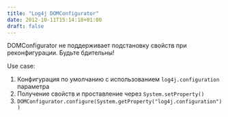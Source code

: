 ```yaml
---
title: "Log4j DOMConfigurator"
date: 2012-10-11T15:14:18+01:00
draft: false
---
```

DOMConfigurator не поддерживает подстановку свойств при реконфигурации. Будьте бдительны!

Use case:

  1. Конфигурация по умолчанию с использованием ```log4j.configuration``` параметра
  2. Получение свойств и проставление через ```System.setProperty()```
  3. ```DOMConfigurator.configure(System.getProperty("log4j.configuration"))```

